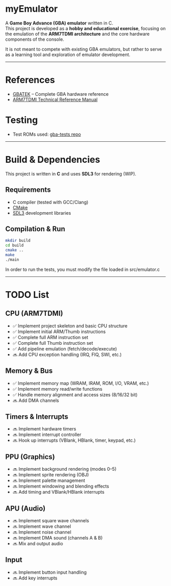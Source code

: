 # myEmulator

A **Game Boy Advance (GBA) emulator** written in C.  
This project is developed as a **hobby and educational exercise**, focusing on the emulation of the **ARM7TDMI architecture** and the core hardware components of the console.  

It is not meant to compete with existing GBA emulators, but rather to serve as a learning tool and exploration of emulator development.  

---

# References

- [GBATEK](https://problemkaputt.de/gbatek.htm) – Complete GBA hardware reference
- [ARM7TDMI Technical Reference Manual](https://developer.arm.com/documentation/ddi0210/latest)

# Testing

- Test ROMs used: [gba-tests repo](https://github.com/jsmolka/gba-tests.git)

---


# Build & Dependencies

This project is written in **C** and uses **SDL3** for rendering (WIP).

## Requirements
- C compiler (tested with GCC/Clang)
- [CMake](https://cmake.org/)
- [SDL3](https://www.libsdl.org/) development libraries

## Compilation & Run
```bash
mkdir build
cd build
cmake ..
make
./main
```
In order to run the tests, you must modify the file loaded in src/emulator.c

---


# TODO List

## CPU (ARM7TDMI)
- ✅ Implement project skeleton and basic CPU structure
- ✅ Implement initial ARM/Thumb instructions
- ✅ Complete full ARM instruction set
- ✅ Complete full Thumb instruction set
- ✅ Add pipeline emulation (fetch/decode/execute)
- 🔜 Add CPU exception handling (IRQ, FIQ, SWI, etc.)

## Memory & Bus
- ✅ Implement memory map (WRAM, IRAM, ROM, I/O, VRAM, etc.)
- ✅ Implement memory read/write functions
- ✅ Handle memory alignment and access sizes (8/16/32 bit)
- 🔜 Add DMA channels

## Timers & Interrupts
- 🔜 Implement hardware timers
- 🔜 Implement interrupt controller
- 🔜 Hook up interrupts (VBlank, HBlank, timer, keypad, etc.)

## PPU (Graphics)
- 🔜 Implement background rendering (modes 0–5)
- 🔜 Implement sprite rendering (OBJ)
- 🔜 Implement palette management
- 🔜 Implement windowing and blending effects
- 🔜 Add timing and VBlank/HBlank interrupts

## APU (Audio)
- 🔜 Implement square wave channels
- 🔜 Implement wave channel
- 🔜 Implement noise channel
- 🔜 Implement DMA sound (channels A & B)
- 🔜 Mix and output audio

## Input
- 🔜 Implement button input handling
- 🔜 Add key interrupts


